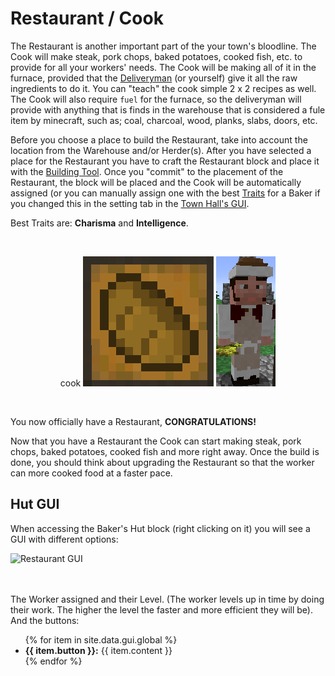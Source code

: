 # Restaurant / Cook

The Restaurant is another important part of the your town's bloodline. The Cook will make steak, pork chops, baked potatoes, cooked fish, etc. to provide for all your workers' needs. The Cook will be making all of it in the furnace, provided that the [Deliveryman](../workers/deliveryman) (or yourself) give it all the raw ingredients to do it. You can "teach" the cook simple 2 x 2 recipes as well. The Cook will also require ``fuel`` for the furnace, so the deliveryman will provide with anything that is finds in the warehouse that is considered a fule item by minecraft, such as; coal, charcoal, wood, planks, slabs, doors, etc. 

Before you choose a place to build the Restaurant, take into account the location from the Warehouse and/or Herder(s). After you have selected a place for the Restaurant you have to craft the Restaurant block and place it with the [Building Tool](../../source/tutorials/building_tool).  Once you "commit" to the placement of the Restaurant, the block will be placed and the Cook will be automatically assigned (or you can manually assign one with the best [Traits](../../source/tutorials/worker_info) for a Baker if you changed this in the setting tab in the [Town Hall's GUI](../../source/buildings/townhall).

Best Traits are: **Charisma** and **Intelligence**.

<br>
<p style="text-align:center;"><recipe>cook</recipe>    <img src="../../assets/images/Workers/baker_hut.png" alt="Restaurant Block">    <img src="../../assets/images/Workers/baker.png" alt="Cook"></p>
<br>

You now officially have a Restaurant, **CONGRATULATIONS!**

Now that you have a Restaurant the Cook can start making steak, pork chops, baked potatoes, cooked fish and more right away. Once the build is done, you should think about upgrading the Restaurant so that the worker can more cooked food at a faster pace. 

## Hut GUI

When accessing the Baker's Hut block (right clicking on it) you will see a GUI with different options:

<div class="row">
  <div class="col-sm-12 col-md">
    <img src="../../assets/images/gui/restaurantgui.png" class="img-fluid mx-auto" alt="Restaurant GUI">
  </div>
  <div class="col-sm-12 col-md">
    <br>
    <br>
    <p>The Worker assigned and their Level. (The worker levels up in time by doing their work. The higher the level the faster and more efficient they will be). And the buttons:</p>
    <ul>
      {% for item in site.data.gui.global %}
        <li><strong>{{ item.button }}:</strong> {{ item.content }}</li>
      {% endfor %}
    </ul>
  </div>
</div>
